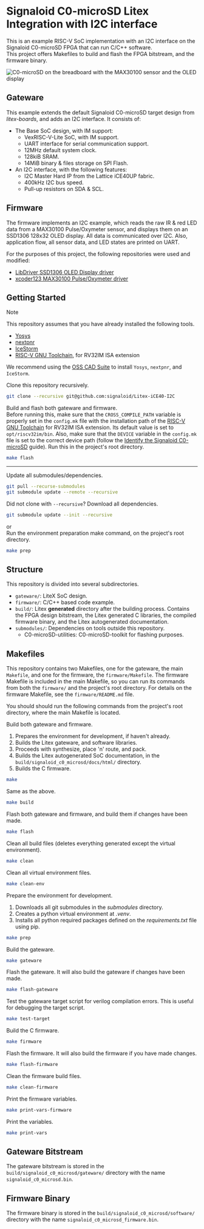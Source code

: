 # Signaloid C0-microSD Litex Integration with I2C interface
This is an example RISC-V SoC implementation with an I2C interface on the Signaloid C0-microSD FPGA that can run C/C++ software.  
This project offers Makefiles to build and flash the FPGA bitstream, and the firmware binary.

![C0-microSD on the breadboard with the MAX30100 sensor and the OLED display](images/breadboard-example.jpg)

## Gateware
This example extends the default Signaloid C0-microSD target design from *litex-boards*, and adds an I2C interface.
It consists of:
- The Base SoC design, with IM support:
	- VexRISC-V-Lite SoC, with IM support.
	- UART interface for serial communication support.
	- 12MHz default system clock.
	- 128kiB SRAM.
	- 14MiB binary & files storage on SPI Flash.
- An I2C interface, with the following features:
	- I2C Master Hard IP from the Lattice iCE40UP fabric.
	- 400kHz I2C bus speed.
	- Pull-up resistors on SDA & SCL.

## Firmware
The firmware implements an I2C example, which reads the raw IR & red LED data from a MAX30100 Pulse/Oxymeter sensor, and displays them on an SSD1306 128x32 OLED display. All data is communicated over I2C. Also, application flow, all sensor data, and LED states are printed on UART.

For the purposes of this project, the following repositories were used and modified:
- [LibDriver SSD1306 OLED Display driver](https://github.com/libdriver/ssd1306)
- [xcoder123 MAX30100 Pulse/Oxymeter driver](https://github.com/xcoder123/MAX30100) 

## Getting Started
> [!NOTE]  
> This repository assumes that you have already installed the following tools.
> - [Yosys](https://github.com/YosysHQ/yosys)
> - [nextpnr](https://github.com/YosysHQ/nextpnr)
> - [IceStorm](https://github.com/YosysHQ/icestorm)
> - [RISC-V GNU Toolchain](https://github.com/riscv/riscv-gnu-toolchain), for RV32IM ISA extension
> 
> We recommend using the [OSS CAD Suite](https://github.com/YosysHQ/oss-cad-suite-build) to install `Yosys`, `nextpnr`, and `IceStorm`.


Clone this repository recursively.
```sh
git clone --recursive git@github.com:signaloid/Litex-iCE40-I2C
```

Build and flash both gateware and firmware.  
Before running this, make sure that the `CROSS_COMPILE_PATH` variable is properly set in the `config.mk` file with the installation path of the [RISC-V GNU Toolchain](https://github.com/riscv/riscv-gnu-toolchain) for RV32IM ISA extension. Its default value is set to `opt/riscv32im/bin`. Also, make sure that the `DEVICE` variable in the `config.mk` file is set to the correct device path (follow the [Identify the Signaloid C0-microSD](https://c0-microsd-docs.signaloid.io/guides/identify-c0-microsd) guide).
Run this in the project's root directory.
```sh
make flash
```

---

Update all submodules/dependencies.
```sh
git pull --recurse-submodules
git submodule update --remote --recursive
```

Did not clone with `--recursive`? Download all dependencies.
```sh
git submodule update --init --recursive
```
or  
Run the environment preparation make command, on the project's root directory.
```sh
make prep
```

## Structure
This repository is divided into several subdirectories.
- `gateware/`: LiteX SoC design.
- `firmware/`: C/C++ based code example.
- `build/`: Litex **generated** directory after the building process. Contains the FPGA design bitstream, the Litex generated C libraries, the compiled firmware binary, and the Litex autogenerated documentation.
- `submodules/`: Dependencies on tools outside this repository.
	- C0-microSD-utilities: C0-microSD-toolkit for flashing purposes.

## Makefiles
This repository contains two Makefiles, one for the gateware, the main `Makefile`, and one for the firmware, the `firmware/Makefile`. The firmware Makefile is included in the main Makefile, so you can run its commands from both the `firmware/` and the project's root directory. For details on the firmware Makefile, see the `firmware/README.md` file.

You should should run the following commands from the project's root directory, where the main Makefile is located.

Build both gateware and firmware.
1. Prepares the environment for development, if haven't already.
2. Builds the Litex gateware, and software libraries.
3. Proceeds with synthesize, place 'n' route, and pack.
4. Builds the Litex autogenerated SoC documentation, in the `build/signaloid_c0_microsd/docs/html/` directory.
5. Builds the C firmware.
```sh
make
```
Same as the above.
```sh
make build
```

Flash both gateware and firmware, and build them if changes have been made.
```sh
make flash
```

Clean all build files (deletes everything generated except the virtual environment).
```sh
make clean
```

Clean all virtual environment files.
```sh
make clean-env
```

Prepare the environment for development.  
1. Downloads all git submodules in the *submodules* directory.
2. Creates a python virtual environment at *.venv*.
3. Installs all python required packages defined on the *requirements.txt* file using pip.
```sh
make prep
```

Build the gateware.
```sh
make gateware
```

Flash the gateware. It will also build the gateware if changes have been made.
```sh
make flash-gateware
```

Test the gateware target script for verilog compilation errors. This is useful for debugging the target script.
```sh
make test-target
```

Build the C firmware.
```sh
make firmware
```

Flash the firmware. It will also build the firmware if you have made changes.
```sh
make flash-firmware
```

Clean the firmware build files.
```sh
make clean-firmware
```

Print the firmware variables.
```sh
make print-vars-firmware
```

Print the variables.
```sh
make print-vars
```

## Gateware Bitstream
The gateware bitstream is stored in the `build/signaloid_c0_microsd/gateware/` directory with the name `signaloid_c0_microsd.bin`.

## Firmware Binary
The firmware binary is stored in the `build/signaloid_c0_microsd/software/` directory with the name `signaloid_c0_microsd_firmware.bin`.
